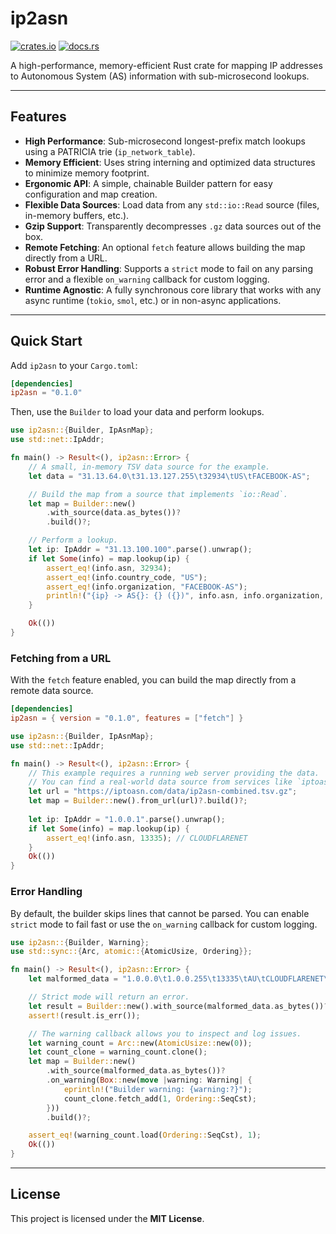 # ip2asn

[![crates.io](https://img.shields.io/crates/v/ip2asn.svg?style=flat-square)](https://crates.io/crates/ip2asn)
[![docs.rs](https://img.shields.io/docsrs/ip2asn?style=flat-square)](https://docs.rs/ip2asn)

A high-performance, memory-efficient Rust crate for mapping IP addresses to
Autonomous System (AS) information with sub-microsecond lookups.

-----

## Features

  * **High Performance**: Sub-microsecond longest-prefix match lookups using a PATRICIA trie (`ip_network_table`).
  * **Memory Efficient**: Uses string interning and optimized data structures to minimize memory footprint.
  * **Ergonomic API**: A simple, chainable Builder pattern for easy configuration and map creation.
  * **Flexible Data Sources**: Load data from any `std::io::Read` source (files, in-memory buffers, etc.).
  * **Gzip Support**: Transparently decompresses `.gz` data sources out of the box.
  * **Remote Fetching**: An optional `fetch` feature allows building the map directly from a URL.
  * **Robust Error Handling**: Supports a `strict` mode to fail on any parsing error and a flexible `on_warning` callback for custom logging.
  * **Runtime Agnostic**: A fully synchronous core library that works with any async runtime (`tokio`, `smol`, etc.) or in non-async applications.

-----

## Quick Start

Add `ip2asn` to your `Cargo.toml`:

```toml
[dependencies]
ip2asn = "0.1.0"
```

Then, use the `Builder` to load your data and perform lookups.

```rust
use ip2asn::{Builder, IpAsnMap};
use std::net::IpAddr;

fn main() -> Result<(), ip2asn::Error> {
    // A small, in-memory TSV data source for the example.
    let data = "31.13.64.0\t31.13.127.255\t32934\tUS\tFACEBOOK-AS";

    // Build the map from a source that implements `io::Read`.
    let map = Builder::new()
        .with_source(data.as_bytes())?
        .build()?;

    // Perform a lookup.
    let ip: IpAddr = "31.13.100.100".parse().unwrap();
    if let Some(info) = map.lookup(ip) {
        assert_eq!(info.asn, 32934);
        assert_eq!(info.country_code, "US");
        assert_eq!(info.organization, "FACEBOOK-AS");
        println!("{ip} -> AS{}: {} ({})", info.asn, info.organization, info.country_code);
    }

    Ok(())
}
```

### Fetching from a URL

With the `fetch` feature enabled, you can build the map directly from a remote
data source.

```toml
[dependencies]
ip2asn = { version = "0.1.0", features = ["fetch"] }
```

```rust
use ip2asn::{Builder, IpAsnMap};
use std::net::IpAddr;

fn main() -> Result<(), ip2asn::Error> {
    // This example requires a running web server providing the data.
    // You can find a real-world data source from services like `iptoasn.com`.
    let url = "https://iptoasn.com/data/ip2asn-combined.tsv.gz";
    let map = Builder::new().from_url(url)?.build()?;
    
    let ip: IpAddr = "1.0.0.1".parse().unwrap();
    if let Some(info) = map.lookup(ip) {
        assert_eq!(info.asn, 13335); // CLOUDFLARENET
    }
    Ok(())
}
```

### Error Handling

By default, the builder skips lines that cannot be parsed. You can enable
`strict` mode to fail fast or use the `on_warning` callback for custom logging.

```rust
use ip2asn::{Builder, Warning};
use std::sync::{Arc, atomic::{AtomicUsize, Ordering}};

fn main() -> Result<(), ip2asn::Error> {
    let malformed_data = "1.0.0.0\t1.0.0.255\t13335\tAU\tCLOUDFLARENET\nthis is not a valid line";

    // Strict mode will return an error.
    let result = Builder::new().with_source(malformed_data.as_bytes())?.strict().build();
    assert!(result.is_err());

    // The warning callback allows you to inspect and log issues.
    let warning_count = Arc::new(AtomicUsize::new(0));
    let count_clone = warning_count.clone();
    let map = Builder::new()
        .with_source(malformed_data.as_bytes())?
        .on_warning(Box::new(move |warning: Warning| {
            eprintln!("Builder warning: {warning:?}");
            count_clone.fetch_add(1, Ordering::SeqCst);
        }))
        .build()?;

    assert_eq!(warning_count.load(Ordering::SeqCst), 1);
    Ok(())
}
```

-----

## License

This project is licensed under the **MIT License**.
